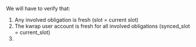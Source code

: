We will have to verify that:

1) Any involved obligation is fresh (slot = current slot)
2) The kwrap user account is fresh for all involved obligations (synced_slot = current_slot)
3) 